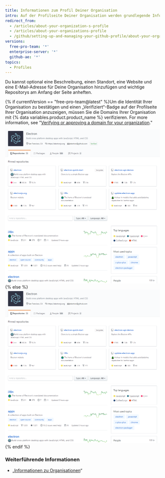 ```yaml
---
title: Informationen zum Profil Deiner Organisation
intro: Auf der Profilseite Deiner Organisation werden grundlegende Informationen zu Deiner Organisation angezeigt.
redirect_from:
  - /articles/about-your-organization-s-profile
  - /articles/about-your-organizations-profile
  - /github/setting-up-and-managing-your-github-profile/about-your-organizations-profile
versions:
  free-pro-team: '*'
  enterprise-server: '*'
  github-ae: '*'
topics:
  - Profiles
---
```


Du kannst optional eine Beschreibung, einen Standort, eine Website und eine E-Mail-Adresse für Deine Organisation hinzufügen und wichtige Repositorys am Anfang der Seite anheften.

{% if currentVersion == "free-pro-team@latest" %}Um die Identität Ihrer Organisation zu bestätigen und einen „Verifiziert“-Badge auf der Profilseite Ihrer Organisation anzuzeigen, müssen Sie die Domains Ihrer Organisation mit {% data variables.product.product_name %} verifizieren. For more information, see "[Verifying or approving a domain for your organization](/organizations/managing-organization-settings/verifying-or-approving-a-domain-for-your-organization)."

![Beispiel einer verifizierten Profilseite einer Organisation](/assets/images/help/profile/org_profile_verified.png)
{% else %}
![Beispiel einer Profilseite einer Organisation](/assets/images/help/profile/org_profile.png)
{% endif %}

### Weiterführende Informationen

- „[Informationen zu Organisationen](/organizations/collaborating-with-groups-in-organizations/about-organizations)“
